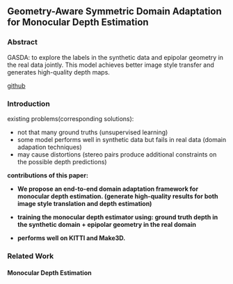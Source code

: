 
## Geometry-Aware Symmetric Domain Adaptation for Monocular Depth Estimation

### Abstract

GASDA: to explore the labels in the synthetic data and epipolar geometry in the real data jointly. This model achieves better image style transfer and generates high-quality depth maps.

[github](https://github.com/sshan-zhao/GASDA)

### Introduction

existing problems(corresponding solutions): 
- not that many ground truths (unsupervised learning)
- some model performs well in synthetic data but fails in real data (domain adapation techniques)
- may cause distortions (stereo pairs produce additional constraints on the possible depth predictions)

**contributions of this paper:**
- **We propose an end-to-end domain adaptation framework for monocular depth estimation. (generate high-quality results for both image style translation and depth estimation)**

- **training the monocular depth estimator using: ground truth depth in the synthetic domain + epipolar geometry in the real domain**

- **performs well on KITTI and Make3D.**

### Related Work

#### Monocular Depth Estimation





